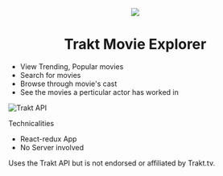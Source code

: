 <p align="center"><img src="http://i.imgur.com/kXtNdma.png" /></p>
<h1 align="center">Trakt Movie Explorer</h1>

- View Trending, Popular movies 
- Search for movies
- Browse through movie's cast
- See the movies a perticular actor has worked in

![Trakt API](http://i.imgur.com/BAodUPi.png)

Technicalities

- React-redux App 
- No Server involved

Uses the Trakt API but is not endorsed or affiliated by Trakt.tv.
